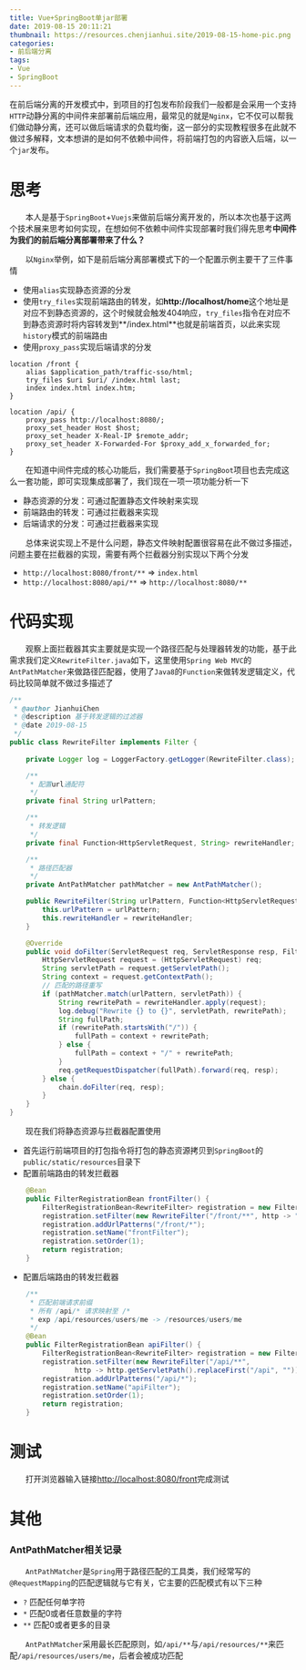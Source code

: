 ```yaml
---
title: Vue+SpringBoot单jar部署
date: 2019-08-15 20:11:21
thumbnail: https://resources.chenjianhui.site/2019-08-15-home-pic.png
categories: 
- 前后端分离
tags: 
- Vue
- SpringBoot
---
```


在前后端分离的开发模式中，到项目的打包发布阶段我们一般都是会采用一个支持`HTTP`动静分离的中间件来部署前后端应用，最常见的就是`Nginx`，它不仅可以帮我们做动静分离，还可以做后端请求的负载均衡，这一部分的实现教程很多在此就不做过多解释，文本想讲的是如何不依赖中间件，将前端打包的内容嵌入后端，以一个`jar`发布。

<!-- more -->

# 思考

&emsp;&emsp;本人是基于`SpringBoot`+`Vuejs`来做前后端分离开发的，所以本次也基于这两个技术展来思考如何实现，在想如何不依赖中间件实现部署时我们得先思考**中间件为我们的前后端分离部署带来了什么？**

&emsp;&emsp;以`Nginx`举例，如下是前后端分离部署模式下的一个配置示例主要干了三件事情

* 使用`alias`实现静态资源的分发
* 使用`try_files`实现前端路由的转发，如**http://localhost/home**这个地址是对应不到静态资源的，这个时候就会触发404响应，`try_files`指令在对应不到静态资源时将内容转发到**/index.html**也就是前端首页，以此来实现`history`模式的前端路由
* 使用`proxy_pass`实现后端请求的分发

```nginx
location /front {
    alias $application_path/traffic-sso/html;
    try_files $uri $uri/ /index.html last;
    index index.html index.htm;
}

location /api/ {
    proxy_pass http://localhost:8080/;
    proxy_set_header Host $host;
    proxy_set_header X-Real-IP $remote_addr;
    proxy_set_header X-Forwarded-For $proxy_add_x_forwarded_for;
}
```

&emsp;&emsp;在知道中间件完成的核心功能后，我们需要基于`SpringBoot`项目也去完成这么一套功能，即可实现集成部署了，我们现在一项一项功能分析一下

* 静态资源的分发：可通过配置静态文件映射来实现
* 前端路由的转发：可通过拦截器来实现
* 后端请求的分发：可通过拦截器来实现

&emsp;&emsp;总体来说实现上不是什么问题，静态文件映射配置很容易在此不做过多描述，问题主要在拦截器的实现，需要有两个拦截器分别实现以下两个分发

* `http://localhost:8080/front/**`  => `index.html`
* `http://localhost:8080/api/**` => `http://localhost:8080/**`


# 代码实现

&emsp;&emsp;观察上面拦截器其实主要就是实现一个路径匹配与处理器转发的功能，基于此需求我们定义`RewriteFilter.java`如下，这里使用`Spring Web MVC`的`AntPathMatcher`来做路径匹配器，使用了`Java8`的`Function`来做转发逻辑定义，代码比较简单就不做过多描述了

```java
/**
 * @author JianhuiChen
 * @description 基于转发逻辑的过滤器
 * @date 2019-08-15
 */
public class RewriteFilter implements Filter {
    
    private Logger log = LoggerFactory.getLogger(RewriteFilter.class);

    /**
     * 配置url通配符
     */
    private final String urlPattern;

    /**
     * 转发逻辑
     */
    private final Function<HttpServletRequest, String> rewriteHandler;

    /**
     * 路径匹配器
     */
    private AntPathMatcher pathMatcher = new AntPathMatcher();

    public RewriteFilter(String urlPattern, Function<HttpServletRequest, String> rewriteHandler) {
        this.urlPattern = urlPattern;
        this.rewriteHandler = rewriteHandler;
    }

    @Override
    public void doFilter(ServletRequest req, ServletResponse resp, FilterChain chain) throws IOException, ServletException {
        HttpServletRequest request = (HttpServletRequest) req;
        String servletPath = request.getServletPath();
        String context = request.getContextPath();
        // 匹配的路径重写
        if (pathMatcher.match(urlPattern, servletPath)) {
            String rewritePath = rewriteHandler.apply(request);
            log.debug("Rewrite {} to {}", servletPath, rewritePath);
            String fullPath;
            if (rewritePath.startsWith("/")) {
                fullPath = context + rewritePath;
            } else {
                fullPath = context + "/" + rewritePath;
            }
            req.getRequestDispatcher(fullPath).forward(req, resp);
        } else {
            chain.doFilter(req, resp);
        }
    }
}
```

&emsp;&emsp;现在我们将静态资源与拦截器配置使用

* 首先运行前端项目的打包指令将打包的静态资源拷贝到`SpringBoot`的`public/static/resources`目录下
* 配置前端路由的转发拦截器
```java
    @Bean
    public FilterRegistrationBean frontFilter() {
        FilterRegistrationBean<RewriteFilter> registration = new FilterRegistrationBean<>();
        registration.setFilter(new RewriteFilter("/front/**", http -> "index.html"));
        registration.addUrlPatterns("/front/*");
        registration.setName("frontFilter");
        registration.setOrder(1);
        return registration;
    }
```
* 配置后端路由的转发拦截器
```java
    /**
     * 匹配前端请求前缀
     * 所有 /api/* 请求映射至 /*
     * exp /api/resources/users/me -> /resources/users/me
     */
    @Bean
    public FilterRegistrationBean apiFilter() {
        FilterRegistrationBean<RewriteFilter> registration = new FilterRegistrationBean<>();
        registration.setFilter(new RewriteFilter("/api/**",
                http -> http.getServletPath().replaceFirst("/api", "")));
        registration.addUrlPatterns("/api/*");
        registration.setName("apiFilter");
        registration.setOrder(1);
        return registration;
    }
```

# 测试

&emsp;&emsp;打开浏览器输入链接[http://localhost:8080/front](http://localhost:8080/front)完成测试

# 其他

### AntPathMatcher相关记录

&emsp;&emsp;`AntPathMatcher`是`Spring`用于路径匹配的工具类，我们经常写的`@RequestMapping`的匹配逻辑就与它有关，它主要的匹配模式有以下三种

* `?` 匹配任何单字符
* `*` 匹配0或者任意数量的字符
* `**` 匹配0或者更多的目录

&emsp;&emsp;`AntPathMatcher`采用最长匹配原则，如`/api/**`与`/api/resources/**`来匹配`/api/resources/users/me`，后者会被成功匹配

